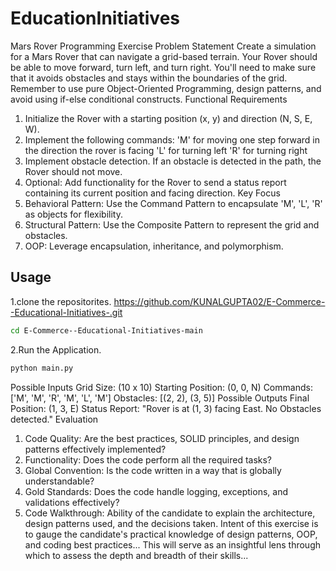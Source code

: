 # EducationInitiatives

Mars Rover Programming Exercise
Problem Statement
Create a simulation for a Mars Rover that can navigate a grid-based terrain. Your Rover should be able to move forward, turn left, and turn
right. You'll need to make sure that it avoids obstacles and stays within the boundaries of the grid. Remember to use pure Object-Oriented
Programming, design patterns, and avoid using if-else conditional constructs.
Functional Requirements
1. Initialize the Rover with a starting position (x, y) and direction (N, S, E, W).
2. Implement the following commands:
'M' for moving one step forward in the direction the rover is facing
'L' for turning left
'R' for turning right
3. Implement obstacle detection. If an obstacle is detected in the path, the Rover should not move.
4. Optional: Add functionality for the Rover to send a status report containing its current position and facing direction.
Key Focus
1. Behavioral Pattern: Use the Command Pattern to encapsulate 'M', 'L', 'R' as objects for flexibility.
2. Structural Pattern: Use the Composite Pattern to represent the grid and obstacles.
3. OOP: Leverage encapsulation, inheritance, and polymorphism.

## Usage
1.clone the repositorites.
https://github.com/KUNALGUPTA02/E-Commerce--Educational-Initiatives-.git
```sh
cd E-Commerce--Educational-Initiatives-main
```
2.Run the Application.
```sh
python main.py
```



Possible Inputs
Grid Size: (10 x 10)
Starting Position: (0, 0, N)
Commands: ['M', 'M', 'R', 'M', 'L', 'M']
Obstacles: [(2, 2), (3, 5)]
Possible Outputs
Final Position: (1, 3, E)
Status Report: "Rover is at (1, 3) facing East. No Obstacles detected."
Evaluation
1. Code Quality: Are the best practices, SOLID principles, and design patterns effectively implemented?
2. Functionality: Does the code perform all the required tasks?
3. Global Convention: Is the code written in a way that is globally understandable?
4. Gold Standards: Does the code handle logging, exceptions, and validations effectively?
5. Code Walkthrough: Ability of the candidate to explain the architecture, design patterns used, and the decisions taken.
Intent of this exercise is to gauge the candidate's practical knowledge of design patterns, OOP, and coding best practices... This will serve
as an insightful lens through which to assess the depth and breadth of their skills...

